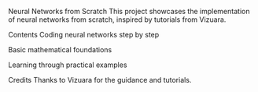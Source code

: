 Neural Networks from Scratch
This project showcases the implementation of neural networks from scratch, inspired by tutorials from Vizuara.

Contents
Coding neural networks step by step

Basic mathematical foundations

Learning through practical examples

Credits
Thanks to Vizuara for the guidance and tutorials.
